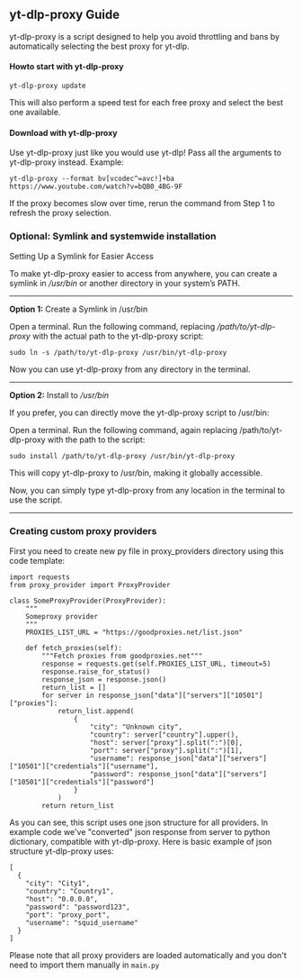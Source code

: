 ## yt-dlp-proxy Guide

yt-dlp-proxy is a script designed to help you avoid throttling and bans by automatically selecting the best proxy for yt-dlp. 

#### Howto start with yt-dlp-proxy

```yt-dlp-proxy update```

This will also perform a speed test for each free proxy and select the best one available.

#### Download with yt-dlp-proxy
Use yt-dlp-proxy just like you would use yt-dlp! Pass all the arguments to yt-dlp-proxy instead.
Example:

```yt-dlp-proxy --format bv[vcodec^=avc!]+ba https://www.youtube.com/watch?v=bQB0_4BG-9F```

If the proxy becomes slow over time, rerun the command from Step 1 to refresh the proxy selection.

### Optional: Symlink and systemwide installation
Setting Up a Symlink for Easier Access

To make yt-dlp-proxy easier to access from anywhere, you can create a symlink in */usr/bin* or another directory in your system’s PATH.
___

**Option 1:** Create a Symlink in /usr/bin

Open a terminal.
Run the following command, replacing */path/to/yt-dlp-proxy* with the actual path to the yt-dlp-proxy script:

```sudo ln -s /path/to/yt-dlp-proxy /usr/bin/yt-dlp-proxy```

Now you can use yt-dlp-proxy from any directory in the terminal.
___

**Option 2:** Install to */usr/bin*

If you prefer, you can directly move the yt-dlp-proxy script to /usr/bin:

Open a terminal.
Run the following command, again replacing /path/to/yt-dlp-proxy with the path to the script:
    
```sudo install /path/to/yt-dlp-proxy /usr/bin/yt-dlp-proxy```

This will copy yt-dlp-proxy to /usr/bin, making it globally accessible.

Now, you can simply type yt-dlp-proxy from any location in the terminal to use the script.
___

### Creating custom proxy providers

First you need to create new py file in proxy_providers directory using this code template:
```
import requests
from proxy_provider import ProxyProvider

class SomeProxyProvider(ProxyProvider):
    """
    Someproxy provider
    """
    PROXIES_LIST_URL = "https://goodproxies.net/list.json"

    def fetch_proxies(self):
        """Fetch proxies from goodproxies.net"""
        response = requests.get(self.PROXIES_LIST_URL, timeout=5)
        response.raise_for_status()
        response_json = response.json()
        return_list = []
        for server in response_json["data"]["servers"]["10501"]["proxies"]:
            return_list.append(
                {
                    "city": "Unknown city",
                    "country": server["country"].upper(),
                    "host": server["proxy"].split(":")[0],
                    "port": server["proxy"].split(":")[1],
                    "username": response_json["data"]["servers"]["10501"]["credentials"]["username"],
                    "password": response_json["data"]["servers"]["10501"]["credentials"]["password"]
                }
            )
        return return_list
```
As you can see, this script uses one json structure for all providers. In example code we've "converted" json response from server to python dictionary, compatible with yt-dlp-proxy. Here is basic example of json structure yt-dlp-proxy uses:
```
[
  {
    "city": "City1",
    "country": "Country1",
    "host": "0.0.0.0",
    "password": "password123",
    "port": "proxy_port",
    "username": "squid_username"
  }
]
```
Please note that all proxy providers are loaded automatically and you don't need to import them manually in ```main.py```

